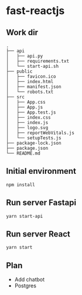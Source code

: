 # fast-reactjs


## Work dir

    .
    ├── api
    │   ├── api.py
    │   ├── requirements.txt
    │   └── start-api.sh
    ├── public
    │   ├── favicon.ico
    │   ├── index.html
    │   ├── manifest.json
    │   └── robots.txt
    ├── src
    │   ├── App.css
    │   ├── App.js
    │   ├── App.test.js
    │   ├── index.css
    │   ├── index.js
    │   ├── logo.svg
    │   ├── reportWebVitals.js
    │   └── setupTests.js
    ├── package-lock.json
    ├── package.json
    └── README.md 


## Initial environment

`npm install`

## Run server Fastapi
`yarn start-api`


## Run server React
`yarn start`

## Plan
- Add chatbot
- Postgres